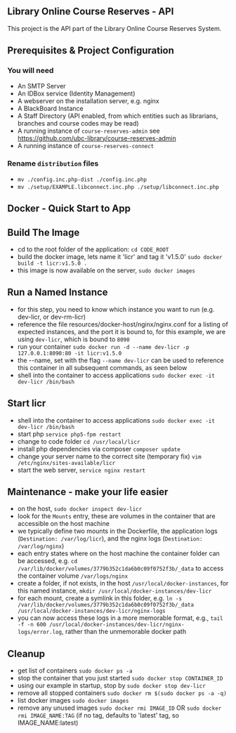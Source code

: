 Library Online Course Reserves - API
-------------------------------------
This project is the API part of the Library Online Course Reserves System.

Prerequisites & Project Configuration
----------------------
### You will need
- An SMTP Server
- An IDBox service (Identity Management)
- A webserver on the installation server, e.g. nginx
- A BlackBoard Instance
- A Staff Directory (API enabled, from which entities such as librarians, branches and course codes may be read)
- A running instance of `course-reserves-admin` see https://github.com/ubc-library/course-reserves-admin
- A running instance of `course-reserves-connect`

### Rename `distribution` files
- `mv ./config.inc.php-dist ./config.inc.php`
- `mv ./setup/EXAMPLE.libconnect.inc.php ./setup/libconnect.inc.php`


Docker - Quick Start to App
---------------------------

## Build The Image
- cd to the root folder of the application: `cd CODE_ROOT`
- build the docker image, lets name it 'licr' and tag it 'v1.5.0' `sudo docker build -t licr:v1.5.0 .`
- this image is now available on the server, `sudo docker images`

## Run a Named Instance
- for this step, you need to know which instance you want to run (e.g. dev-licr, or dev-rm-licr)
- reference the file resources/docker-host/nginx/nginx.conf for a listing of expected instances, and the port it is bound to, for this example, we are using `dev-licr`, which is bound to `8090`
- run your container `sudo docker run -d --name dev-licr -p 127.0.0.1:8090:80 -it licr:v1.5.0`
- the --name, set with the flag `--name dev-licr` can be used to reference this container in all subsequent commands, as seen below
- shell into the container to access applications `sudo docker exec -it dev-licr /bin/bash`

## Start licr
- shell into the container to access applications `sudo docker exec -it dev-licr /bin/bash`
- start php `service php5-fpm restart`
- change to code folder `cd /usr/local/licr`
- install php dependencies via composer `composer update`
- change your server name to the correct site (temporary fix) `vim /etc/nginx/sites-available/licr`
- start the web server, `service nginx restart`

## Maintenance - make your life easier
- on the host, `sudo docker inspect dev-licr`
- look for the `Mounts` entry, these are volumes in the container that are accessible on the host machine
- we typically define two mounts in the Dockerfile, the application logs (`Destination: /var/log/licr`), and the nginx logs (`Destination: /var/log/nginx`)
- each entry states where on the host machine the container folder can be accessed, e.g. `cd /var/lib/docker/volumes/3779b352c1da6b0c09f0752f3b/_data` to access the container volume `/var/logs/nginx`
- create a folder, if not exists, in the host `/usr/local/docker-instances`, for this named instance, `mkdir /usr/local/docker-instances/dev-licr`
- for each mount, create a symlink in this folder, e.g. `ln -s /var/lib/docker/volumes/3779b352c1da6b0c09f0752f3b/_data /usr/local/docker-instances/dev-licr/nginx-logs`
- you can now access these logs in a more memorable format, e.g., `tail -f -n 600 /usr/local/docker-instances/dev-licr/nginx-logs/error.log`, rather than the unmemorable docker path

## Cleanup
- get list of containers `sudo docker ps -a`
- stop the container that you just started `sudo docker stop CONTAINER_ID`
- using our example in startup, stop by `sudo docker stop dev-licr`
- remove all stopped containers `sudo docker rm $(sudo docker ps -a -q)`
- list docker images `sudo docker images`
- remove any unused images `sudo docker rmi IMAGE_ID` OR `sudo docker rmi IMAGE_NAME:TAG` (if no tag, defaults to 'latest' tag, so IMAGE_NAME:latest)